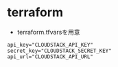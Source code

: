 # terraform
- terraform.tfvarsを用意
```
api_key="CLOUDSTACK_API_KEY"
secret_key="CLOUDSTACK_SECRET_KEY"
api_url="CLOUDSTACK_API_URL"
